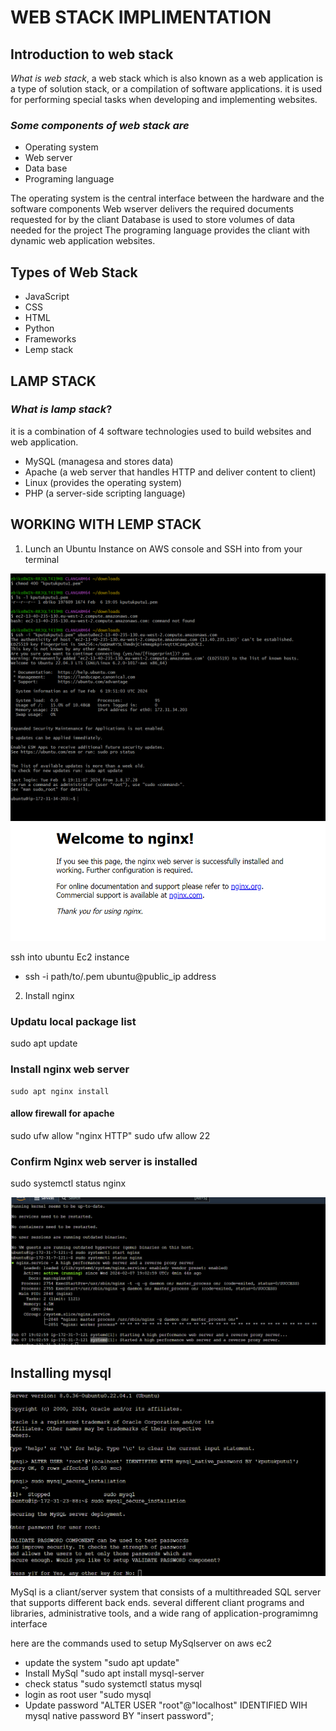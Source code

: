 # WEB STACK IMPLIMENTATION

## Introduction to web stack

*What is web stack*, a web stack which is also known as a web application is a type of solution stack, or a compilation of software applications. it is used for performing special tasks when developing and implementing websites.

### *Some components of web stack are*
   - Operating system
   - Web server
   - Data base
   - Programing language

The operating system is the central interface between the hardware and the software components
Web wserver delivers the required documents requested for by the cliant
Database is used to store volumes of data needed for the project
The programing language provides the cliant with dynamic web application websites.

## Types of Web Stack

   - JavaScript
   - CSS
   - HTML
   - Python
   - Frameworks
   - Lemp stack

   ## LAMP STACK

   ### *What is lamp stack*? 
   it is a combination of 4 software technologies used to build websites and web application.
   - MySQL (managesa and stores data)
   - Apache (a web server that handles HTTP and deliver content to client)
   - Linux (provides the operating system)
   - PHP  (a server-side scripting language)

## WORKING WITH LEMP STACK

1) Lunch an Ubuntu Instance on AWS console and SSH into from your terminal

![ols](images/mintty_xY40ElqG4m.png)
![yf](images/msedge_1ubHnzbpCA.png)

ssh into ubuntu Ec2 instance
   - ssh -i path/to/.pem ubuntu@public_ip address

2)  Install nginx

### Updatu local package list

   sudo apt update

### Install nginx web server

    sudo apt nginx install

#### allow firewall for apache

   sudo ufw allow "nginx HTTP"
   sudo ufw allow 22

### Confirm Nginx web server is installed

   sudo systemctl status nginx

   ![rdtf](images/msedge_fXWsgW2oqG.png) 

## Installing mysql

![yg](images/msedge_fIWxlfzhP7.png)

 MySql is a cliant/server system that consists of a multithreaded SQL server that supports different back ends. several different cliant programs and libraries, administrative tools, and a wide rang of application-programimng interface

here are the commands used to setup MySqlserver on aws ec2

   - update the system
      "sudo apt update"
   - Install MySql
      "sudo apt install mysql-server
   - check status
      "sudo systemctl status mysql
   - login as root user
      "sudo mysql
   - Update password
      "ALTER USER "root"@"localhost" IDENTIFIED WIH mysql native password BY "insert password";








